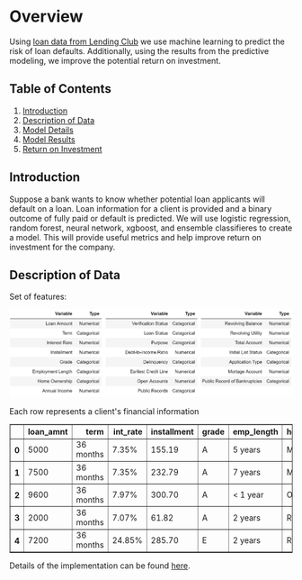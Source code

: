 # Overview

Using [loan data from Lending Club](https://www.lendingclub.com/info/download-data.action) we use machine learning to predict the risk of loan defaults. Additionally, using the results from the predictive modeling, we improve the potential return on investment.

## Table of Contents

1. [Introduction](README.md#introduction)
2. [Description of Data](README.md#description-of-Data)
3. [Model Details](README.md#model-details)
4. [Model Results](README.md#model-results)
5. [Return on Investment](README.md#return-on-investment)

## Introduction

Suppose a bank wants to know whether potential loan applicants will default on a loan. Loan information for a client is provided and a binary outcome of fully paid or default is predicted. We will use logistic regression, random forest, neural network, xgboost, and ensemble classifieres to create a model. This will provide useful metrics and help improve return on investment for the company.

## Description of Data
Set of features:
<p align="center">
  <img src="./src/imgs/variables.png" />
</p>
Each row represents a client's financial information
<div>
<table border="1" class="dataframe">
  <thead>
    <tr style="text-align: right;">
      <th></th>
      <th>loan_amnt</th>
      <th>term</th>
      <th>int_rate</th>
      <th>installment</th>
      <th>grade</th>
      <th>emp_length</th>
      <th>home_ownership</th>
      <th>annual_inc</th>
      <th>verification_status</th>
      <th>loan_status</th>
      <th>purpose</th>
      <th>dti</th>
      <th>delinq_2yrs</th>
      <th>earliest_cr_line</th>
      <th>open_acc</th>
      <th>pub_rec</th>
      <th>revol_bal</th>
      <th>revol_util</th>
      <th>total_acc</th>
      <th>initial_list_status</th>
      <th>total_pymnt</th>
      <th>application_type</th>
      <th>mort_acc</th>
      <th>pub_rec_bankruptcies</th>
    </tr>
  </thead>
  <tbody>
    <tr>
      <th>0</th>
      <td>5000</td>
      <td>36 months</td>
      <td>7.35%</td>
      <td>155.19</td>
      <td>A</td>
      <td>5 years</td>
      <td>MORTGAGE</td>
      <td>60000.0</td>
      <td>Not Verified</td>
      <td>Fully Paid</td>
      <td>car</td>
      <td>15.76</td>
      <td>0</td>
      <td>Oct-04</td>
      <td>12</td>
      <td>0</td>
      <td>3697</td>
      <td>13.20%</td>
      <td>25</td>
      <td>w</td>
      <td>5385.245133</td>
      <td>Individual</td>
      <td>1</td>
      <td>0</td>
    </tr>
    <tr>
      <th>1</th>
      <td>7500</td>
      <td>36 months</td>
      <td>7.35%</td>
      <td>232.79</td>
      <td>A</td>
      <td>7 years</td>
      <td>MORTGAGE</td>
      <td>110000.0</td>
      <td>Not Verified</td>
      <td>Fully Paid</td>
      <td>debt_consolidation</td>
      <td>13.12</td>
      <td>0</td>
      <td>Mar-13</td>
      <td>19</td>
      <td>0</td>
      <td>23348</td>
      <td>27.20%</td>
      <td>27</td>
      <td>w</td>
      <td>7642.289180</td>
      <td>Individual</td>
      <td>4</td>
      <td>0</td>
    </tr>
    <tr>
      <th>2</th>
      <td>9600</td>
      <td>36 months</td>
      <td>7.97%</td>
      <td>300.70</td>
      <td>A</td>
      <td>&lt; 1 year</td>
      <td>OWN</td>
      <td>140000.0</td>
      <td>Not Verified</td>
      <td>Fully Paid</td>
      <td>credit_card</td>
      <td>18.34</td>
      <td>0</td>
      <td>Aug-05</td>
      <td>16</td>
      <td>0</td>
      <td>11808</td>
      <td>48.60%</td>
      <td>44</td>
      <td>w</td>
      <td>10283.629660</td>
      <td>Individual</td>
      <td>3</td>
      <td>0</td>
    </tr>
    <tr>
      <th>3</th>
      <td>2000</td>
      <td>36 months</td>
      <td>7.07%</td>
      <td>61.82</td>
      <td>A</td>
      <td>2 years</td>
      <td>RENT</td>
      <td>80000.0</td>
      <td>Not Verified</td>
      <td>Fully Paid</td>
      <td>medical</td>
      <td>12.15</td>
      <td>0</td>
      <td>Apr-05</td>
      <td>9</td>
      <td>0</td>
      <td>38</td>
      <td>0.30%</td>
      <td>12</td>
      <td>w</td>
      <td>2097.014574</td>
      <td>Individual</td>
      <td>0</td>
      <td>0</td>
    </tr>
    <tr>
      <th>4</th>
      <td>7200</td>
      <td>36 months</td>
      <td>24.85%</td>
      <td>285.70</td>
      <td>E</td>
      <td>2 years</td>
      <td>RENT</td>
      <td>50000.0</td>
      <td>Source Verified</td>
      <td>Fully Paid</td>
      <td>debt_consolidation</td>
      <td>6.07</td>
      <td>0</td>
      <td>Jan-00</td>
      <td>4</td>
      <td>0</td>
      <td>3560</td>
      <td>98.90%</td>
      <td>5</td>
      <td>w</td>
      <td>7206.461000</td>
      <td>Individual</td>
      <td>0</td>
      <td>0</td>
    </tr>
  </tbody>
</table>
</div>

Details of the implementation can be found [here](https://github.com/ZhuLeon/Loan-Default-Prediction/blob/master/src/README.md).